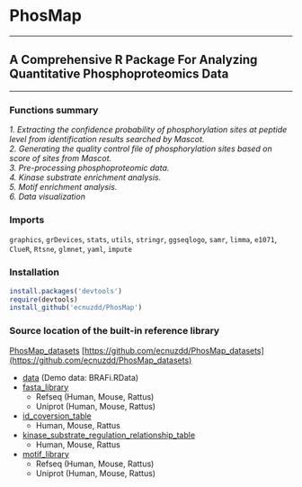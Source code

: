 # PhosMap
---
## A Comprehensive R Package For Analyzing Quantitative Phosphoproteomics Data
---

### Functions summary

*1. Extracting the confidence probability of phosphorylation sites at peptide level from identification results searched by Mascot.*<br> 
*2. Generating the quality control file of phosphorylation sites based on score of sites from Mascot.*<br> 
*3. Pre-processing phosphoproteomic data.*<br> 
*4. Kinase substrate enrichment analysis.*<br> 
*5. Motif enrichment analysis.*<br> 
*6. Data visualization*<br> 


### Imports
`graphics`, `grDevices`, `stats`, `utils`, `stringr`, `ggseqlogo`, `samr`, `limma`, `e1071`, `ClueR`, `Rtsne`, `glmnet`, `yaml`, `impute`
<br> 


### Installation
```R
install.packages('devtools')
require(devtools)
install_github('ecnuzdd/PhosMap')
```

### Source location of the built-in reference library
[PhosMap_datasets](https://github.com/ecnuzdd/PhosMap_datasets)  [https://github.com/ecnuzdd/PhosMap_datasets](https://github.com/ecnuzdd/PhosMap_datasets)  <br> 
* [data](https://github.com/ecnuzdd/PhosMap_datasets/tree/master/data) (Demo data: BRAFi.RData)
* [fasta_library](https://github.com/ecnuzdd/PhosMap_datasets/tree/master/fasta_libarary)
  * Refseq (Human, Mouse, Rattus)
  * Uniprot (Human, Mouse, Rattus)
* [id_coversion_table](https://github.com/ecnuzdd/PhosMap_datasets/tree/master/id_coversion_table)
  * Human, Mouse, Rattus
* [kinase_substrate_regulation_relationship_table](https://github.com/ecnuzdd/PhosMap_datasets/tree/master/kinase_substrate_regulation_relationship_table)
  * Human, Mouse, Rattus
* [motif_library](https://github.com/ecnuzdd/PhosMap_datasets/tree/master/motif_library)
  * Refseq (Human, Mouse, Rattus)
  * Uniprot (Human, Mouse, Rattus)
